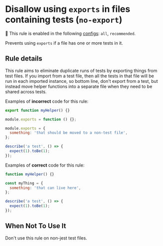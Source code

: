 # Disallow using `exports` in files containing tests (`no-export`)

💼 This rule is enabled in the following
[configs](https://github.com/jest-community/eslint-plugin-jest/blob/main/README.md#shareable-configurations):
`all`, `recommended`.

<!-- end rule header -->

Prevents using `exports` if a file has one or more tests in it.

## Rule details

This rule aims to eliminate duplicate runs of tests by exporting things from
test files. If you import from a test file, then all the tests in that file will
be run in each imported instance, so bottom line, don't export from a test, but
instead move helper functions into a separate file when they need to be shared
across tests.

Examples of **incorrect** code for this rule:

```js
export function myHelper() {}

module.exports = function () {};

module.exports = {
  something: 'that should be moved to a non-test file',
};

describe('a test', () => {
  expect(1).toBe(1);
});
```

Examples of **correct** code for this rule:

```js
function myHelper() {}

const myThing = {
  something: 'that can live here',
};

describe('a test', () => {
  expect(1).toBe(1);
});
```

## When Not To Use It

Don't use this rule on non-jest test files.
